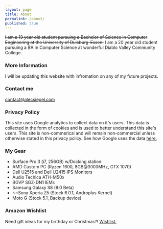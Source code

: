 ```yaml
---
layout: page
title: About
permalink: /about/
published: true
---
```


~~I am a 19 year old student pursuing a Bachelor of Science in Computer Engineering at the University of Duisburg-Essen.~~
I am a 20 year old student pursuing a BA in Computer Science at wonderful Diablo Valley Community College. 

### More Information

I will be updating this website with infromation on any of my future projects.

### Contact me

[contact@alecsiegel.com](mailto:contact@alecsiegel.com)

### Privacy Policy
This site uses Google analytics to collect data on it's users. This data is collected in the form of cookies and is used to better understand this site's users. This site is non-commerical and will remain non-commercial unless otherwise stated in this privacy policy.
See how Google uses the data [here.](https://www.google.com/policies/privacy/partners/)

### My Gear
+ Surface Pro 3 (i7, 256GB) w/Docking station  
+ AMD Custom PC (Ryzen 1600, 8GB@3000MHz, GTX 1070)
+ Dell U2515 and Dell U2415 IPS Monitors
+ Audio Techica ATH-M50x
+ BGVP SGZ-DN1 IEMs
+ Samsung Galaxy S8 (8.0 Beta)
+ ~~Sony Xperia Z5 (Stock 6.0.1, Androplus Kernel)    
+ Moto G (Stock 5.1, Backup device)   

### Amazon Wishlist
Need gift ideas for my birthday or Christmas?!
[Wishlist.](https://www.amazon.de/gp/registry/wishlist/3KPZ3C37R1TDB/ref=cm_wl_list_o_2?)
